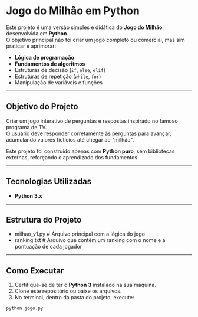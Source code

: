 # Jogo do Milhão em Python

Este projeto é uma versão simples e didática do **Jogo do Milhão**, desenvolvida em **Python**.  
O objetivo principal não foi criar um jogo completo ou comercial, mas sim praticar e aprimorar:

-  **Lógica de programação**
-  **Fundamentos de algoritmos**
-  Estruturas de decisão (`if`, `else`, `elif`)
-  Estruturas de repetição (`while`, `for`)
-  Manipulação de variáveis e funções

---

## Objetivo do Projeto

Criar um jogo interativo de perguntas e respostas inspirado no famoso programa de TV.  
O usuário deve responder corretamente às perguntas para avançar, acumulando valores fictícios até chegar ao "milhão".  

Este projeto foi construído apenas com **Python puro**, sem bibliotecas externas, reforçando o aprendizado dos fundamentos.

---

##  Tecnologias Utilizadas
- **Python 3.x**

---

##  Estrutura do Projeto
- milhao_v1.py # Arquivo principal com a lógica do jogo
- ranking.txt # Arquivo que contém um ranking com o nome e a pontuação de cada jogador


---

##  Como Executar

1. Certifique-se de ter o **Python 3** instalado na sua máquina.
2. Clone este repositório ou baixe os arquivos.
3. No terminal, dentro da pasta do projeto, execute:

```bash
python jogo.py